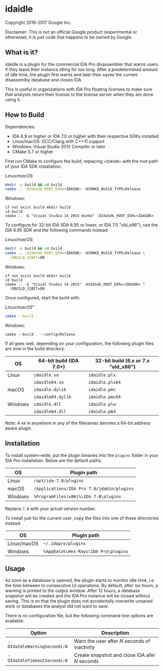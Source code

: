 # idaidle

Copyright 2016-2017 Google Inc.

Disclaimer: This is not an official Google product (experimental or otherwise),
it is just code that happens to be owned by Google.


## What is it?

idaidle is a plugin for the commercial IDA Pro disassembler that warns users if
they leave their instance idling for too long. After a predetermined amount of
idle time, the plugin first warns and later then saves the current disassemlby
database and closes IDA.

This is useful in organizations with IDA Pro floating licenses to make sure
that analysts return their license to the license server when they are done
using it. 


## How to Build

Dependencies:
  * IDA 6.9 or higher or IDA 7.0 or higher with their respective SDKs
    installed
  * Linux/macOS: GCC/Clang with C++11 support
  * Windows: Visual Studio 2015 Compiler or later
  * CMake 3.7 or higher

First run CMake to configure the build, replacing `<IDASDK>` with the root
path of your IDA SDK installation:

*Linux/macOS*:
```bash
mkdir -p build && cd build
cmake .. -DIdaSdk_ROOT_DIR=<IDASDK> -DCMAKE_BUILD_TYPE=Release
```

*Windows*:
```dos
if not exist build mkdir build
cd build
cmake .. -G "Visual Studio 14 2015 Win64" -DIdaSdk_ROOT_DIR=<IDASDK>
```

To configure for 32-bit IDA (IDA 6.95 or lower, or IDA 7.0 "old_x86"), use
the IDA 6.95 SDK and the following commands instead:

*Linux/macOS*:
```bash
mkdir -p build && cd build
cmake .. -DIdaSdk_ROOT_DIR=<IDASDK> -DCMAKE_BUILD_TYPE=Release \
  -DBUILD_32BIT=ON
```

*Windows*:
```dos
if not exist build mkdir build
cd build
cmake .. -G "Visual Studio 14 2015" -DIdaSdk_ROOT_DIR=<IDASDK> ^
  -DBUILD_32BIT=ON
```

Once configured, start the build with:

*Linux/macOS*"
```bash
cmake --build .
```

*Windows*:
```dos
cmake --build . --config=Release
```

If all goes well, depending on your configuration, the following plugin files
are now in the build directory:

| OS      | 64-bit build (IDA 7.0+) | 32-bit build (6.x or 7.x "old_x86") |
| ------- | ----------------------- | ----------------------------------- |
| Linux   | `idaidle.so`            | `idaidle.plx`                       |
|         | `idaidle64.so`          | `idaidle.plx64`                     |
| macOS   | `idaidle.dylib`         | `idaidle.pmc`                       |
|         | `idaidle64.dylib`       | `idaidle.pmc64`                     |
| Windows | `idaidle.dll`           | `idaidle.plw`                       |
|         | `idaidle64.dll`         | `idaidle.p64`                       |

Note: A `64` in anywhere in any of the filenames denotes a 64-bit address
aware plugin.


## Installation

To install system-wide, put the plugin binaries into the `plugins` folder
in your IDA Pro installation. Below are the default paths:

| OS      | Plugin path                                 |
| ------- | ------------------------------------------- |
| Linux   | `/opt/ida-7.0/plugins`                      |
| macOS   | `/Applications/IDA Pro 7.0/idabin/plugins`  |
| Windows | `%ProgramFiles(x86)%\IDA 7.0\plugins`       |

Replace `7.0` with your actual version number.

To install just for the current user, copy the files into one of these
directories instead:

| OS          | Plugin path                          |
| ----------- | ------------------------------------ |
| Linux/macOS | `~/.idapro/plugins`                  |
| Windows     | `%AppData%\Hex-Rays\IDA Pro\plugins` |


## Usage

As soon as a database is opened, the plugin starts to monitor idle time, i.e.
the time between to consecutive UI operations. By default, after six hours,
a warning is printed to the output window. After 12 hours, a database
snapshot will be created and the IDA Pro instance will be closed without
saving. This is so that the plugin does not accidentally overwrite unsaved
work or databases the analyst did not want to save.

There is no configuration file, but the following command-line options are
available:

| Option                      | Description                                    |
| --------------------------- | ---------------------------------------------- |
| `-OIdaIdleWarningSeconds:N` | Warn the user after _N_ seconds of inactivity  |
| `-OIdaIdleTimeoutSeconds:N` | Create snapshot and close IDA afer _N_ seconds |
